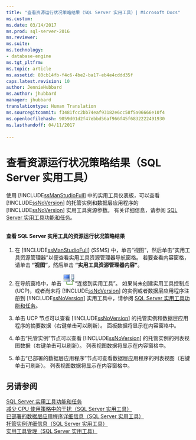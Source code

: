 ```yaml
---
title: "查看资源运行状况策略结果（SQL Server 实用工具）| Microsoft Docs"
ms.custom: 
ms.date: 03/14/2017
ms.prod: sql-server-2016
ms.reviewer: 
ms.suite: 
ms.technology:
- database-engine
ms.tgt_pltfrm: 
ms.topic: article
ms.assetid: 80cb14fb-f4c6-4be2-ba17-eb4e4cddd35f
caps.latest.revision: 10
author: JennieHubbard
ms.author: jhubbard
manager: jhubbard
translationtype: Human Translation
ms.sourcegitcommit: f3481fcc2bb74eaf93182e6cc58f5a06666e10f4
ms.openlocfilehash: 9059d01d2f47ebbd56af966f45f6832222491930
ms.lasthandoff: 04/11/2017

---
```

# <a name="view-resource-health-policy-results-sql-server-utility"></a>查看资源运行状况策略结果（SQL Server 实用工具）
  使用 [!INCLUDE[ssManStudioFull](../../includes/ssmanstudiofull-md.md)] 中的实用工具仪表板，可以查看 [!INCLUDE[ssNoVersion](../../includes/ssnoversion-md.md)] 的托管实例和数据层应用程序的 [!INCLUDE[ssNoVersion](../../includes/ssnoversion-md.md)] 实用工具资源参数。 有关详细信息，请参阅 [SQL Server 实用工具功能和任务](../../relational-databases/manage/sql-server-utility-features-and-tasks.md)。  
  
##  <a name="SSMSProcedure"></a>  
  
#### <a name="view-sql-server-utility-resource-health-policy-results"></a>查看 SQL Server 实用工具的资源运行状况策略结果  
  
1.  在 [!INCLUDE[ssManStudioFull](../../includes/ssmanstudiofull-md.md)] (SSMS) 中，单击“视图”，然后单击“实用工具资源管理器”以便查看实用工具资源管理器导航窗格。 若要查看内容窗格，请单击 **“视图”**，然后单击 **“实用工具资源管理器内容”**。  
  
2.  在导航窗格中，单击 ![](../../relational-databases/manage/media/connect-to-utility.gif "Connect_to_Utility")“连接到实用工具”。 如果尚未创建实用工具控制点 (UCP)，或者尚未将 [!INCLUDE[ssNoVersion](../../includes/ssnoversion-md.md)] 的实例或者数据层应用程序注册到 [!INCLUDE[ssNoVersion](../../includes/ssnoversion-md.md)] 实用工具中，请参阅 [SQL Server 实用工具功能和任务](../../relational-databases/manage/sql-server-utility-features-and-tasks.md)。  
  
3.  单击 UCP 节点可以查看 [!INCLUDE[ssNoVersion](../../includes/ssnoversion-md.md)] 的托管实例和数据层应用程序的摘要数据（右键单击可以刷新）。 面板数据将显示在内容窗格中。  
  
4.  单击“托管实例”节点可以查看 [!INCLUDE[ssNoVersion](../../includes/ssnoversion-md.md)] 的托管实例的列表视图数据（右键单击可以刷新）。 列表视图数据将显示在内容窗格中。  
  
5.  单击“已部署的数据层应用程序”节点可查看数据层应用程序的列表视图（右键单击可刷新）。 列表视图数据将显示在内容窗格中。  
  
## <a name="see-also"></a>另请参阅  
 [SQL Server 实用工具功能和任务](../../relational-databases/manage/sql-server-utility-features-and-tasks.md)   
 [减少 CPU 使用策略中的干扰（SQL Server 实用工具）](../../relational-databases/manage/reduce-noise-in-cpu-utilization-policies-sql-server-utility.md)   
 [已部署的数据层应用程序详细信息（SQL Server 实用工具）](http://msdn.microsoft.com/library/79c41dd9-abcb-434e-9326-00a341d5c867)   
 [托管实例详细信息（SQL Server 实用工具）](http://msdn.microsoft.com/library/6e51b7bb-a733-4852-8c33-7f4dbdf931c2)   
 [实用工具管理（SQL Server 实用工具）](http://msdn.microsoft.com/library/3e5a00c3-8905-40f0-9ddc-d924df9c2f0d)  
  
  
